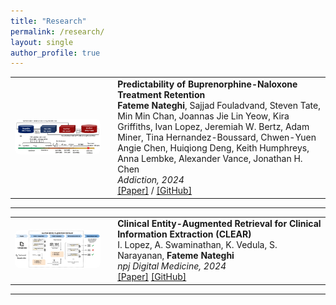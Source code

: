 ```yaml
---
title: "Research"
permalink: /research/
layout: single
author_profile: true
---
```


<table><tr>
<td width="30%">
  <img src="/images/bup_retention_fig.png" width="100%" style="border-radius: 8px;">
</td>
<td style="padding-left: 20px;">
  <strong>Predictability of Buprenorphine-Naloxone Treatment Retention</strong><br>
  <strong>Fateme Nateghi</strong>, Sajjad Fouladvand, Steven Tate, Min Min Chan, Joannas Jie Lin Yeow, Kira Griffiths, Ivan Lopez, Jeremiah W. Bertz, Adam Miner, Tina Hernandez-Boussard, Chwen-Yuen Angie Chen, Huiqiong Deng, Keith Humphreys, Anna Lembke, Alexander Vance, Jonathan H. Chen<br>
  <em>Addiction, 2024</em><br>
  <a href="[https://doi.org/10.1111/add.16521](https://onlinelibrary.wiley.com/doi/full/10.1111/add.16587)">[Paper]</a> /
  <a href="https://github.com/HealthRex/CDSS/tree/master/scripts/OUDTreatmentRetentionVSAttrition">[GitHub]</a>
</td>
</tr></table>

<hr>


<table><tr>
<td width="30%">
  <img src="/images/clear_fig.png" width="100%" style="border-radius: 8px;">
</td>
<td style="padding-left: 20px;">
  <strong>Clinical Entity-Augmented Retrieval for Clinical Information Extraction (CLEAR)</strong><br>
  I. Lopez, A. Swaminathan, K. Vedula, S. Narayanan, <strong>Fateme Nateghi</strong><br>
  <em>npj Digital Medicine, 2024</em><br>
  <a href="https://www.nature.com/articles/s41746-024-01377-1">[Paper]</a>
  <a href="https://github.com/iv-lop/clear">[GitHub]</a>
</td>
</tr></table>

<hr>

